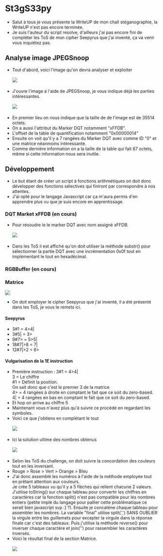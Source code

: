 # St3gS33py
- Salut à tous je vous présente la WriteUP de mon chall stéganographie, la WriteUP n'est pas encore terminée.
- Je suis l'auteur du script resolve, d'ailleurs j'ai pas encore fini de compléter les ToS de mon cipher Seepyrus que j'ai inventé, ça va venir vous inquiétez pas.
## Analyse image JPEGSnoop
- Tout d'abord, voici l'image qu'on devra analyser et exploiter<br/><br/>
<img src="https://raw.githubusercontent.com/S33py/WriteUP-St3gS33py/master/st3gs33py.jpg"/><br/><br/>
- J'ouvre l'image à l'aide de JPEGSnoop, je vous indique déjà les parties intéressantes.<br/><br/>
<img src="https://media.discordapp.net/attachments/745665491774996631/746070274230976552/unknown.png"/><br/><br/>
- En premier lieu on nous indique que la taille de de l'image est de 35514 octets.<br/>
- On a aussi l'attribut du Marker DQT notamment "xFFDB".<br/>
- L'offset de la table de quantification notamment "0x00000014"<br/>
- Ensuite on voit qu'il y a 7 rangées du Marker DQT avec comme ID "0" et une matrice néanmoins intéressante.<br/>
- Comme dernière information on a la taille de la table qui fait 67 octets, même si cette information nous sera inutile.<br/>
## Développement
- Le but étant de créer un script à fonctions arithmétiques on doit donc développer des fonctions sélectives qui finiront par correspondre à nos attentes.<br/>
- J'ai opté pour le langage Javascript car ça m'aura permis d'en apprendre plus vu que je suis encore en apprentissage.<br/>
### DQT Market xFFDB (en cours)
- Pour résoudre le le marker DQT avec nom assigné xFFDB.<br/><br/>
<img src="https://media.discordapp.net/attachments/745665491774996631/746343389015965749/unknown.png?width=695&height=402"/><br/><br/>
- Dans les ToS il est affiché qu'on doit utiliser la méthode substr() pour sélectionner la partie DQT avec une incrémentation 0x0f tout en implémentant le tout en hexadécimal.  

### RGBBuffer (en cours)
### Matrice
<img src="https://media.discordapp.net/attachments/745665491774996631/746092662448324699/unknown.png"/><br/>
- On doit employer le cipher Seepyrus que j'ai inventé, il a été présenté dans les ToS, je vous le remets ici.<br/>
#### Seepyrus
- 3#1 = 4>4|<br/>
- 3#5| = 3><br/>
- 9#7> = 5>5|<br/>
- 18#7|>8 = 7|<br/>
- 12#7|>2 = 6><br/>
#### Vulgarisation de la 1E instruction
- Première instruction : 3#1 = 4>4|<br/>
3 = Le chiffre<br/>
#1 = Définit la position.<br/>
On sait donc que c'est le premier 3 de la matrice<br/>
4> = 4 rangées à droite en comptant le fait que ce soit du zero-based.<br/>
4| = 4 rangées en bas en comptant le fait que ce soit du zero-based.<br/>
- Et hop on arrive au chiffre 5<br/>
- Maintenant vous n'avez plus qu'à suivre ce procédé en regardant les symboles.<br/>
- Voici ce que j'obtiens en complétant le tout<br/><br/>
<img src="https://media.discordapp.net/attachments/745665491774996631/746074224535273652/unknown.png"/><br/><br/>
- Ici la solution ultime des nombres obtenus<br/><br/>
<img src="https://media.discordapp.net/attachments/745665491774996631/746343648236535958/unknown.png?width=695&height=215"/><br/><br/>
- Selon les ToS du challenge, on doit suivre la concordation des couleurs tout en les inversant.<br/>
- Rouge > Rose > Vert > Orange > Bleu<br/>
- J'ai donc assemblé les numéros à l'aide de la méthode employée tout en prêtant attention aux couleurs.<br/>
Je crée 5 tableaux vu qu'il y a 5 flèches qui relient chacune 2 valeurs. J'utilise toString() sur chaque tableau pour convertir les chiffres en caractères car la fonction split() n'est pas compatible pour les nombres entiers (petite implé du langage pour pallier cette problématique ce serait bien javascript svp :] ?). Ensuite je concatène chaque tableau pour assembler les nombres. La variable "final" utilise split(',') SANS OUBLIER la virgule entre les guillemets pour excepter la virgule dans la réponse finale car c'est des tableaux. Puis j'utilise la méthode reverse() pour inverser chaque caractère et join('') pour rassembler les caractères inversés.<br/>
- Voici le résultat final de la section Matrice.<br/><br/>
<img src="https://media.discordapp.net/attachments/745665491774996631/746096009590997073/unknown.png"/><br/><br/>
